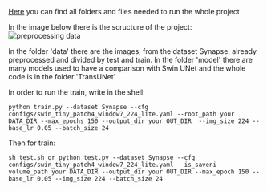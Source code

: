 [Here](https://drive.google.com/file/d/15tIdXrgodIMF--DXQd9r1rT_QXZGKFK6/view?usp=sharing?h50) you can find all folders and files needed to run the whole project

In the image below there is the scructure of the project:
![preprocessing data](https://user-images.githubusercontent.com/48884211/213570250-dff7abcf-0926-4cf9-a976-1d0a7ec99c94.jpg)

In the folder 'data' there are the images, from the dataset Synapse, already preprocessed and divided by test and train.
In the folder 'model' there are many models used to have a comparison with Swin UNet
and the whole code is in the folder 'TransUNet'

In order to run the train, write in the shell:
```
python train.py --dataset Synapse --cfg configs/swin_tiny_patch4_window7_224_lite.yaml --root_path your DATA_DIR --max_epochs 150 --output_dir your OUT_DIR  --img_size 224 --base_lr 0.05 --batch_size 24
```
Then for train:
```
sh test.sh or python test.py --dataset Synapse --cfg configs/swin_tiny_patch4_window7_224_lite.yaml --is_saveni --volume_path your DATA_DIR --output_dir your OUT_DIR --max_epoch 150 --base_lr 0.05 --img_size 224 --batch_size 24
```
